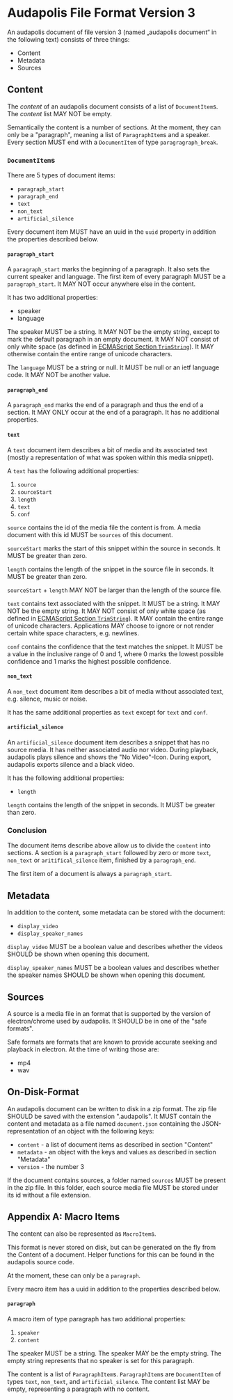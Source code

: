 # Audapolis File Format Version 3

An audapolis document of file version 3 (named „audapolis document“ in the following text) consists of three things:
- Content
- Metadata
- Sources

## Content

The *content* of an audapolis document consists of a list of `DocumentItem`s.
The *content* list MAY NOT be empty.

Semantically the content is a number of sections.
At the moment, they can only be a "paragraph", meaning a list of `ParagraphItem`s and a speaker.
Every section MUST end with a `DocumentItem` of type `paragragraph_break`.

### `DocumentItem`s

There are 5 types of document items:
- `paragraph_start`
- `paragraph_end`
- `text`
- `non_text`
- `artificial_silence`

Every document item MUST have an uuid in the `uuid` property in addition the properties described below.

#### `paragraph_start`

A `paragraph_start` marks the beginning of a paragraph.
It also sets the current speaker and language.
The first item of every paragraph MUST be a `paragraph_start`.
It MAY NOT occur anywhere else in the content.

It has two additional properties:
- speaker
- language

The speaker MUST be a string.
It MAY NOT be the empty string, except to mark the default paragraph in an empty document.
It MAY NOT consist of only white space (as defined in [ECMAScript Section `TrimString`](https://tc39.es/ecma262/#sec-trimstring)).
It MAY otherwise contain the entire range of unicode characters.

The `language` MUST be a string or null.
It MUST be null or an ietf language code.
It MAY NOT be another value.

#### `paragraph_end`

A `paragraph_end` marks the end of a paragraph and thus the end of a section.
It MAY ONLY occur at the end of a paragraph.
It has no additional properties.


#### `text`

A `text` document item describes a bit of media and its associated text
(mostly a representation of what was spoken within this media snippet).

A `text` has the following additional properties:
1. `source`
2. `sourceStart`
3. `length`
4. `text`
5. `conf`

`source` contains the id of the media file the content is from.
A media document with this id MUST be `sources` of this document.

`sourceStart` marks the start of this snippet within the source in seconds.
It MUST be greater than zero.

`length` contains the length of the snippet in the source file in seconds.
It MUST be greater than zero.

`sourceStart` + `length` MAY NOT be larger than the length of the source file.

`text` contains text associated with the snippet.
It MUST be a string.
It MAY NOT be the empty string.
It MAY NOT consist of only white space (as defined in [ECMAScript Section `TrimString`](https://tc39.es/ecma262/#sec-trimstring)).
It MAY contain the entire range of unicode characters.
Applications MAY choose to ignore or not render certain white space characters, e.g. newlines.

`conf` contains the confidence that the text matches the snippet.
It MUST be a value in the inclusive range of 0 and 1, where 0 marks the lowest possible confidence and 1 marks the highest possible confidence.

#### `non_text`

A `non_text` document item describes a bit of media without associated text, e.g. silence, music or noise.

It has the same additional properties as `text` except for `text` and `conf`.

#### `artificial_silence`

An `artificial_silence` document item describes a snippet that has no source media.
It has neither associated audio nor video.
During playback, audapolis plays silence and shows the "No Video"-Icon.
During export, audapolis exports silence and a black video.

It has the following additional properties:
- `length`

`length` contains the length of the snippet in seconds.
It MUST be greater than zero.

### Conclusion

The document items describe above allow us to divide the `content` into sections.
A section is a `paragraph_start` followed by zero or more `text`, `non_text` or `aritifical_silence` item, finished by a `paragraph_end`.

The first item of a document is always a `paragraph_start`.

## Metadata

In addition to the content, some metadata can be stored with the document:
- `display_video`
- `display_speaker_names`

`display_video` MUST be a boolean value and describes whether the videos SHOULD be shown when opening this document.

`display_speaker_names` MUST be a boolean values and describes whether the speaker names SHOULD be shown when opening this document.

## Sources

A source is a media file in an format that is supported by the version of electron/chrome used by audapolis.
It SHOULD be in one of the "safe formats".

Safe formats are formats that are known to provide accurate seeking and playback in electron.
At the time of writing those are:
- mp4
- wav

## On-Disk-Format

An audapolis document can be written to disk in a zip format.
The zip file SHOULD be saved with the extension ".audapolis".
It MUST contain the content and metadata as a file named `document.json` containing the JSON-representation of an object
with the following keys:
- `content` - a list of document items as described in section "Content"
- `metadata` - an object with the keys and values as described in section "Metadata"
- `version` - the number 3

If the document contains sources, a folder named `sources` MUST be present in the zip file.
In this folder, each source media file MUST be stored under its id without a file extension.

## Appendix A: Macro Items

The content can also be represented as `MacroItem`s.

This format is never stored on disk, but can be generated on the fly from the Content of a document.
Helper functions for this can be found in the audapolis source code.

At the moment, these can only be a `paragraph`.

Every macro item has a uuid in addition to the properties described below.

#### `paragraph`

A macro item of type paragraph has two additional properties:
1. `speaker`
2. `content`

The speaker MUST be a string.
The speaker MAY be the empty string.
The empty string represents that no speaker is set for this paragraph.

The content is a list of `ParagraphItem`s.
`ParagraphItem`s are `DocumentItem` of types `text`, `non_text`, and `artificial_silence`.
The content list MAY be empty, representing a paragraph with no content.
